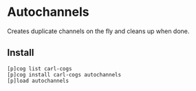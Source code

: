# Autochannels

Creates duplicate channels on the fly and cleans up when done.

## Install

```
[p]cog list carl-cogs
[p]cog install carl-cogs autochannels
[p]load autochannels
```